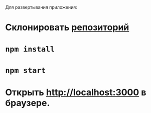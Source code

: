 Для развертывания приложения:

# Склонировать [репозиторий](https://github.com/ParLelya/firebase-auth)
# `npm install`
# `npm start`
# Открыть [http://localhost:3000](http://localhost:3000) в браузере.